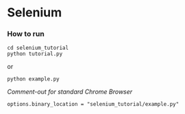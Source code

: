 # Selenium
### How to run

```
cd selenium_tutorial
python tutorial.py
```
or
```
python example.py
```

*Comment-out for standard Chrome Browser*

`options.binary_location = "selenium_tutorial/example.py"`